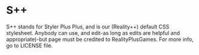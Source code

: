 # S++
S++ stands for Styler Plus Plus, and is our (Reality++) default CSS stylesheet. Anybody can use, and edit-as long as edits are helpful and appropriate)-but page must be credited to RealityPlusGames. For more info, go to LICENSE file.
